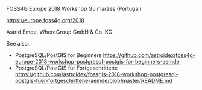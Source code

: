 FOSS4G Europe 2018 Workshop Guimarães (Portugal)

https://europe.foss4g.org/2018

Astrid Emde, WhereGroup GmbH & Co. KG

See also:
* PostgreSQL/PostGIS for Beginners https://github.com/astroidex/foss4g-europe-2018-workshop-postgresql-postgis-for-beginners-aemde
* PostgreSQL/PostGIS für Fortgeschrittene https://github.com/astroidex/fossgis-2018-workshop-postgresql-postgis-fuer-fortgeschrittene-aemde/blob/master/README.md 

